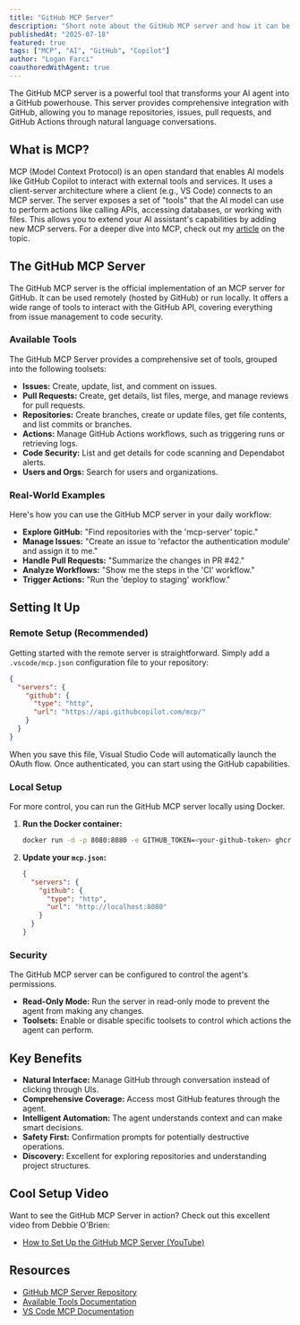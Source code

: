 ```yaml
---
title: "GitHub MCP Server"
description: "Short note about the GitHub MCP server and how it can be used to enhance your development workflow."
publishedAt: "2025-07-18"
featured: true
tags: ["MCP", "AI", "GitHub", "Copilot"]
author: "Logan Farci"
coauthoredWithAgent: true
---
```


The GitHub MCP server is a powerful tool that transforms your AI agent into a GitHub powerhouse. This server provides comprehensive integration with GitHub, allowing you to manage repositories, issues, pull requests, and GitHub Actions through natural language conversations.

## What is MCP?

MCP (Model Context Protocol) is an open standard that enables AI models like GitHub Copilot to interact with external tools and services. It uses a client-server architecture where a client (e.g., VS Code) connects to an MCP server. The server exposes a set of "tools" that the AI model can use to perform actions like calling APIs, accessing databases, or working with files. This allows you to extend your AI assistant's capabilities by adding new MCP servers. For a deeper dive into MCP, check out my [article](https://www.loganfarci.com/articles/mcp) on the topic.

## The GitHub MCP Server

The GitHub MCP server is the official implementation of an MCP server for GitHub. It can be used remotely (hosted by GitHub) or run locally. It offers a wide range of tools to interact with the GitHub API, covering everything from issue management to code security.

### Available Tools

The GitHub MCP Server provides a comprehensive set of tools, grouped into the following toolsets:

- **Issues:** Create, update, list, and comment on issues.
- **Pull Requests:** Create, get details, list files, merge, and manage reviews for pull requests.
- **Repositories:** Create branches, create or update files, get file contents, and list commits or branches.
- **Actions:** Manage GitHub Actions workflows, such as triggering runs or retrieving logs.
- **Code Security:** List and get details for code scanning and Dependabot alerts.
- **Users and Orgs:** Search for users and organizations.

### Real-World Examples

Here's how you can use the GitHub MCP server in your daily workflow:

- **Explore GitHub:** "Find repositories with the 'mcp-server' topic."
- **Manage Issues:** "Create an issue to 'refactor the authentication module' and assign it to me."
- **Handle Pull Requests:** "Summarize the changes in PR #42."
- **Analyze Workflows:** "Show me the steps in the 'CI' workflow."
- **Trigger Actions:** "Run the 'deploy to staging' workflow."

## Setting It Up

### Remote Setup (Recommended)

Getting started with the remote server is straightforward. Simply add a `.vscode/mcp.json` configuration file to your repository:

```json
{
  "servers": {
    "github": {
      "type": "http",
      "url": "https://api.githubcopilot.com/mcp/"
    }
  }
}
```

When you save this file, Visual Studio Code will automatically launch the OAuth flow. Once authenticated, you can start using the GitHub capabilities.

### Local Setup

For more control, you can run the GitHub MCP server locally using Docker.

1.  **Run the Docker container:**
    ```bash
    docker run -d -p 8080:8080 -e GITHUB_TOKEN=<your-github-token> ghcr.io/github/github-mcp-server:latest
    ```
2.  **Update your `mcp.json`:**
    ```json
    {
      "servers": {
        "github": {
          "type": "http",
          "url": "http://localhost:8080"
        }
      }
    }
    ```

### Security

The GitHub MCP server can be configured to control the agent's permissions.

- **Read-Only Mode:** Run the server in read-only mode to prevent the agent from making any changes.
- **Toolsets:** Enable or disable specific toolsets to control which actions the agent can perform.

## Key Benefits

- **Natural Interface:** Manage GitHub through conversation instead of clicking through UIs.
- **Comprehensive Coverage:** Access most GitHub features through the agent.
- **Intelligent Automation:** The agent understands context and can make smart decisions.
- **Safety First:** Confirmation prompts for potentially destructive operations.
- **Discovery:** Excellent for exploring repositories and understanding project structures.

## Cool Setup Video

Want to see the GitHub MCP Server in action? Check out this excellent video from Debbie O'Brien:

- [How to Set Up the GitHub MCP Server (YouTube)](https://www.youtube.com/watch?v=FvR1b0nNoJA)

## Resources

- [GitHub MCP Server Repository](https://github.com/github/github-mcp-server)
- [Available Tools Documentation](https://github.com/github/github-mcp-server?tab=readme-ov-file#tools)
- [VS Code MCP Documentation](https://code.visualstudio.com/docs/copilot/chat/mcp-servers)
